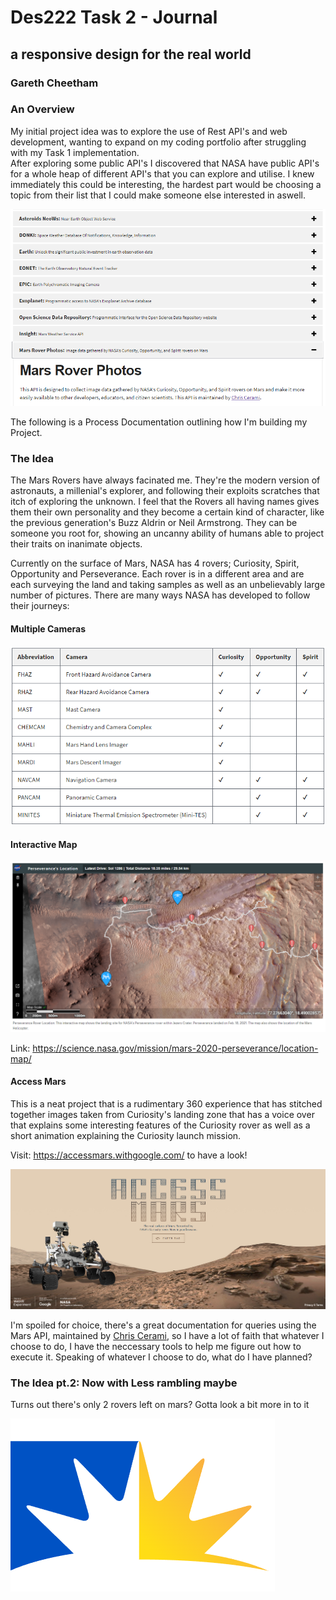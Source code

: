 # **Des222 Task 2 - Journal**
## a responsive design for the real world
### Gareth Cheetham

### An Overview
My initial project idea was to explore the use of Rest API's and web development, wanting to expand on my coding portfolio after struggling with my Task 1 implementation.  
After exploring some public API's I discovered that NASA have public API's for a whole heap of different API's that you can explore and utilise. I knew immediately this could be interesting, the hardest part would be choosing a topic from their list that I could make someone else interested in aswell.

![List Of NASA's APIs](/Images/NASA%20Api's.png)

The following is a Process Documentation outlining how I'm building my Project.

### The Idea

The Mars Rovers have always facinated me. They're the modern version of astronauts, a millenial's explorer, and following their exploits scratches that itch of exploring the unknown. I feel that the Rovers all having names gives them their own personality and they become a certain kind of character, like the previous generation's Buzz Aldrin or Neil Armstrong. They can be someone you root for, showing an uncanny ability of humans able to project their traits on inanimate objects.

Currently on the surface of Mars, NASA has 4 rovers; Curiosity, Spirit, Opportunity and Perseverance. Each rover is in a different area and are each surveying the land and taking samples as well as an unbelievably large number of pictures. There are many ways NASA has developed to follow their journeys:

#### Multiple Cameras

![List of Rovers and their cameras](/Images/Rover%20Cams.png)

#### Interactive Map

![Interactive Rover Map](/Images/Rover%20Map.png)

Link: https://science.nasa.gov/mission/mars-2020-perseverance/location-map/ 

#### Access Mars
This is a neat project that is a rudimentary 360 experience that has stitched together images taken from Curiosity's landing zone that has a voice over that explains some interesting features of the Curiosity rover as well as a short animation explaining the Curiosity launch mission.

Visit: https://accessmars.withgoogle.com/ to have a look!

![Screenshot of NASA's Access Mars Web app](/Images/Access%20Mars.png)

I'm spoiled for choice, there's a great documentation for queries using the Mars API, maintained by [Chris Cerami](https://github.com/corincerami/mars-photo-api), so I have a lot of faith that whatever I choose to do, I have the neccessary tools to help me figure out how to execute it.
Speaking of whatever I choose to do, what do I have planned?

### The Idea pt.2: Now with Less rambling maybe

Turns out there's only 2 rovers left on mars? Gotta look a bit more in to it


![University of the Sunshine Coast Logo](/Images/USC%20logo.PNG)
